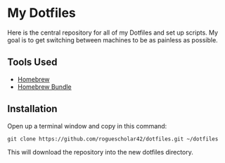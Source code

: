 # My Dotfiles

Here is the central repository for all of my Dotfiles and set up scripts.  My goal is to get switching between machines to be as painless as possible. 

## Tools Used

- [Homebrew](https://github.com/Homebrew/brew)
- [Homebrew Bundle](https://github.com/Homebrew/homebrew-bundle)

## Installation

Open up a terminal window and copy in this command:

`git clone https://github.com/roguescholar42/dotfiles.git ~/dotfiles`

This will download the repository into the new dotfiles directory. 